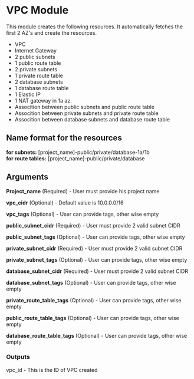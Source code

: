 # VPC Module

This module creates the following resources. It automatically fetches the first 2 AZ's and create the resources.

* VPC
* Internet Gateway
* 2 public subnets
* 1 public route table
* 2 private subnets
* 1 private route table
* 2 database subnets
* 1 database route table
* 1 Elastic IP
* 1 NAT gateway in 1a az.
* Assocition between public subnets and public route table
* Assocition between private subnets and private route table
* Assocition between database subnets and database route table

## Name format for the resources
**for subnets:** [project_name]-public/private/database-1a/1b <br/>
**for route tables:** [project_name]-public/private/database

## Arguments

**Project_name** (Required) - User must provide his project name <br/>

**vpc_cidr** (Optional) - Default value is 10.0.0.0/16 <br/>

**vpc_tags** (Optional) - User can provide tags, other wise empty <br/>

**public_subnet_cidr** (Required) - User must provide 2 valid subnet CIDR <br/>

**public_subnet_tags** (Optional) - User can provide tags, other wise empty <br/>

**private_subnet_cidr** (Required) - User must provide 2 valid subnet CIDR <br/>

**private_subnet_tags** (Optional) - User can provide tags, other wise empty <br/>

**database_subnet_cidr** (Required) - User must provide 2 valid subnet CIDR <br/>

**database_subnet_tags** (Optional) - User can provide tags, other wise empty <br/>

**private_route_table_tags** (Optional) - User can provide tags, other wise empty <br/>

**public_route_table_tags** (Optional) - User can provide tags, other wise empty <br/>

**database_route_table_tags** (Optional) - User can provide tags, other wise empty <br/>

### Outputs

vpc_id -  This is the ID of VPC created
